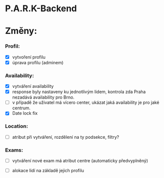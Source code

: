 # P.A.R.K-Backend


# Změny:

### Profil:

- [x] vytvoření profilu 
- [x] úprava profilu (adminem)

### Availability:

- [x] vytváření availability 
- [x] response byly nastaveny ku jednotlivým lidem, kontrola zda Praha nezadává availability pro Brno. 
- [ ] v případě že uživatel má vícero center, ukázat jaká availability je pro jaké centrum. 
- [x] Date lock fix 

### Location:
- [ ] atribut při vytváření, rozdělení na ty podsekce, filtry? 

### Exams:
- [ ] vytváření nové exam má atribut centre (automaticky předvyplněný) 
- [ ] alokace lidí na základě jejich profilu  




